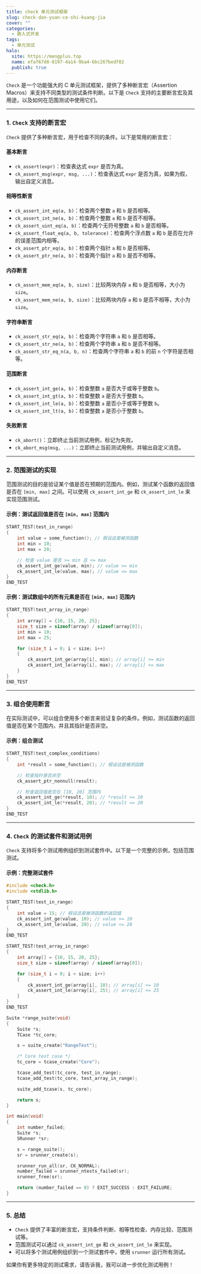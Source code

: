 ```yaml
---
title: check 单元测试框架
slug: check-dan-yuan-ce-shi-kuang-jia
cover: ""
categories:
  - 嵌入式开发
tags:
  - 单元测试
halo:
  site: https://mengplus.top
  name: efaf67d8-8197-4a14-9ba4-6bc267bedf82
  publish: true
---
```

`Check` 是一个功能强大的 C 单元测试框架，提供了多种断言宏（Assertion Macros）来支持不同类型的测试条件判断。以下是 `Check` 支持的主要断言宏及其用途，以及如何在范围测试中使用它们。

---

### 1. **`Check` 支持的断言宏**
`Check` 提供了多种断言宏，用于检查不同的条件。以下是常用的断言宏：

#### **基本断言**
- `ck_assert(expr)`：检查表达式 `expr` 是否为真。
- `ck_assert_msg(expr, msg, ...)`：检查表达式 `expr` 是否为真，如果为假，输出自定义消息。

#### **相等性断言**
- `ck_assert_int_eq(a, b)`：检查两个整数 `a` 和 `b` 是否相等。
- `ck_assert_int_ne(a, b)`：检查两个整数 `a` 和 `b` 是否不相等。
- `ck_assert_uint_eq(a, b)`：检查两个无符号整数 `a` 和 `b` 是否相等。
- `ck_assert_float_eq(a, b, tolerance)`：检查两个浮点数 `a` 和 `b` 是否在允许的误差范围内相等。
- `ck_assert_ptr_eq(a, b)`：检查两个指针 `a` 和 `b` 是否相等。
- `ck_assert_ptr_ne(a, b)`：检查两个指针 `a` 和 `b` 是否不相等。

#### **内存断言**
- `ck_assert_mem_eq(a, b, size)`：比较两块内存 `a` 和 `b` 是否相等，大小为 `size`。
- `ck_assert_mem_ne(a, b, size)`：比较两块内存 `a` 和 `b` 是否不相等，大小为 `size`。

#### **字符串断言**
- `ck_assert_str_eq(a, b)`：检查两个字符串 `a` 和 `b` 是否相等。
- `ck_assert_str_ne(a, b)`：检查两个字符串 `a` 和 `b` 是否不相等。
- `ck_assert_str_eq_n(a, b, n)`：检查两个字符串 `a` 和 `b` 的前 `n` 个字符是否相等。

#### **范围断言**
- `ck_assert_int_ge(a, b)`：检查整数 `a` 是否大于或等于整数 `b`。
- `ck_assert_int_gt(a, b)`：检查整数 `a` 是否大于整数 `b`。
- `ck_assert_int_le(a, b)`：检查整数 `a` 是否小于或等于整数 `b`。
- `ck_assert_int_lt(a, b)`：检查整数 `a` 是否小于整数 `b`。

#### **失败断言**
- `ck_abort()`：立即终止当前测试用例，标记为失败。
- `ck_abort_msg(msg, ...)`：立即终止当前测试用例，并输出自定义消息。

---

### 2. **范围测试的实现**
范围测试的目的是验证某个值是否在预期的范围内。例如，测试某个函数的返回值是否在 `[min, max]` 之间。可以使用 `ck_assert_int_ge` 和 `ck_assert_int_le` 来实现范围测试。

#### 示例：测试返回值是否在 `[min, max]` 范围内
```c
START_TEST(test_in_range)
{
    int value = some_function(); // 假设这是被测函数
    int min = 10;
    int max = 20;

    // 检查 value 是否 >= min 且 <= max
    ck_assert_int_ge(value, min); // value >= min
    ck_assert_int_le(value, max); // value <= max
}
END_TEST
```

#### 示例：测试数组中的所有元素是否在 `[min, max]` 范围内
```c
START_TEST(test_array_in_range)
{
    int array[] = {10, 15, 20, 25};
    size_t size = sizeof(array) / sizeof(array[0]);
    int min = 10;
    int max = 25;

    for (size_t i = 0; i < size; i++)
    {
        ck_assert_int_ge(array[i], min); // array[i] >= min
        ck_assert_int_le(array[i], max); // array[i] <= max
    }
}
END_TEST
```

---

### 3. **组合使用断言**
在实际测试中，可以组合使用多个断言来验证复杂的条件。例如，测试函数的返回值是否在某个范围内，并且其指针是否非空。

#### 示例：组合测试
```c
START_TEST(test_complex_conditions)
{
    int *result = some_function(); // 假设这是被测函数

    // 检查指针是否非空
    ck_assert_ptr_nonnull(result);

    // 检查返回值是否在 [10, 20] 范围内
    ck_assert_int_ge(*result, 10); // *result >= 10
    ck_assert_int_le(*result, 20); // *result <= 20
}
END_TEST
```

---

### 4. **`Check` 的测试套件和测试用例**
`Check` 支持将多个测试用例组织到测试套件中。以下是一个完整的示例，包括范围测试。

#### 示例：完整测试套件
```c
#include <check.h>
#include <stdlib.h>

START_TEST(test_in_range)
{
    int value = 15; // 假设这是被测函数的返回值
    ck_assert_int_ge(value, 10); // value >= 10
    ck_assert_int_le(value, 20); // value <= 20
}
END_TEST

START_TEST(test_array_in_range)
{
    int array[] = {10, 15, 20, 25};
    size_t size = sizeof(array) / sizeof(array[0]);

    for (size_t i = 0; i < size; i++)
    {
        ck_assert_int_ge(array[i], 10); // array[i] >= 10
        ck_assert_int_le(array[i], 25); // array[i] <= 25
    }
}
END_TEST

Suite *range_suite(void)
{
    Suite *s;
    TCase *tc_core;

    s = suite_create("RangeTest");

    /* Core test case */
    tc_core = tcase_create("Core");

    tcase_add_test(tc_core, test_in_range);
    tcase_add_test(tc_core, test_array_in_range);

    suite_add_tcase(s, tc_core);

    return s;
}

int main(void)
{
    int number_failed;
    Suite *s;
    SRunner *sr;

    s = range_suite();
    sr = srunner_create(s);

    srunner_run_all(sr, CK_NORMAL);
    number_failed = srunner_ntests_failed(sr);
    srunner_free(sr);

    return (number_failed == 0) ? EXIT_SUCCESS : EXIT_FAILURE;
}
```

---

### 5. **总结**
- `Check` 提供了丰富的断言宏，支持条件判断、相等性检查、内存比较、范围测试等。
- 范围测试可以通过 `ck_assert_int_ge` 和 `ck_assert_int_le` 来实现。
- 可以将多个测试用例组织到一个测试套件中，使用 `srunner` 运行所有测试。

如果你有更多特定的测试需求，请告诉我，我可以进一步优化测试用例！